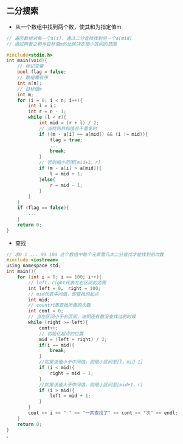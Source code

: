 <!--
 * @Description: 
 * @Version: 1.0
 * @Author: DaLao
 * @Email: dalao_li@163.com
 * @Date: 2021-11-16 23:14:50
 * @LastEditors: DaLao
 * @LastEditTime: 2022-01-13 01:32:37
-->

## 二分搜索

- 从一个数组中找到两个数，使其和为指定值m

```c
// 遍历数组对每一个a[i]，通过二分查找找到另一个a[mid]
// 通过两者之和与目标值m的比较决定缩小区间的范围

#include<stdio.h>
int main(void){
	// 标记变量
	bool flag = false;
	// 数组需有序
	int a[n];
	// 目标值m
	int m;
	for (i = 0; i < n; i++){
		int l = i；
		int r = n - 1;
		while (l < r){
			int mid = (r + l) / 2;
			// 当找到目标值且不重复时
			if ((m - a[i] == a[mid]) && (i != mid)){
				flag = true;
				...
				break;
			}
			// 否则缩小范围[mid+1，r]
			if (m - a[i] > a[mid]){
				l = mid + 1;
			}else{
				r = mid - 1;
			}
		}
	}
	if (flag == false){
		...
	}
	return 0;
}
```

- 查找
  
```c
// 求0 1 ... 99 100 这个数组中每个元素需几次二分查找才能找到的次数
#include <iostream>
using namespace std;
int main(){
	for (int i = 0; i <= 100; i++){
		// left，right代表左右区间的范围
		int left = 0， right = 100;
		// mid代表中间值，即查找的起点
		int mid;
		// count代表查找所需的次数
		int cont = 0;
		// 当左区间小于右区间，说明还有数没查找过的时候
		while (right >= left){
			cont++;
			// 初始化起点的位置
			mid = (left + right) / 2;
			if(i == mid){
				break;
			}
			//如果该值小于中间值，则缩小区间至[l，mid-1]
			if (i < mid){
				right = mid - 1;
			}
			//如果该值大于中间值，则缩小区间至[mid+1，r]
			if (i > mid){
				left = mid + 1;
			}
		}
		cout << i << " " << "一共查找了" << cont << "次" << endl;
	}
	return 0;
}
、
```